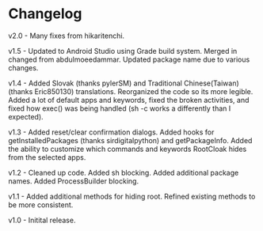 # Changelog
v2.0 - Many fixes from hikaritenchi.

v1.5 - Updated to Android Studio using Grade build system. Merged in changed from abdulmoeedammar. Updated package name due to various changes.

v1.4 - Added Slovak (thanks pylerSM) and Traditional Chinese(Taiwan) (thanks Eric850130) translations. Reorganized the code so its more legible. Added a lot of default apps and keywords, fixed the broken activities, and fixed how exec() was being handled (sh -c works a differently than I expected).

v1.3 - Added reset/clear confirmation dialogs. Added hooks for getInstalledPackages (thanks sirdigitalpython) and getPackageInfo. Added the ability to customize which commands and keywords RootCloak hides from the selected apps.

v1.2 - Cleaned up code. Added sh blocking. Added additional package names. Added ProcessBuilder blocking.

v1.1 - Added additional methods for hiding root. Refined existing methods to be more consistent.

v1.0 - Initital release.
